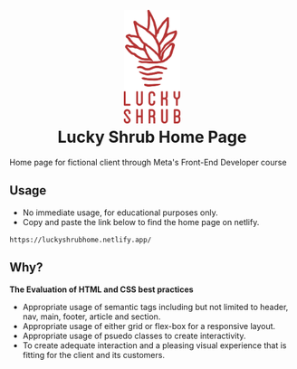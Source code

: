 <h1 align='center'>
  <br>
<img src='images/logo1.png' width='100px'>
  <br>
  Lucky Shrub Home Page
  </h1>

<p>
  Home page for fictional client through Meta's Front-End Developer course<p>

## Usage

- No immediate usage, for educational purposes only.
- Copy and paste the link below to find the home page on netlify.

```
https://luckyshrubhome.netlify.app/
```

## Why?

<b>The Evaluation of HTML and CSS best practices</b>

- Appropriate usage of semantic tags including but not limited to header, nav, main, footer, article and section.
- Appropriate usage of either grid or flex-box for a responsive layout.
- Appropriate usage of psuedo classes to create interactivity.
- To create adequate interaction and a pleasing visual experience that is fitting for the client and its customers.
